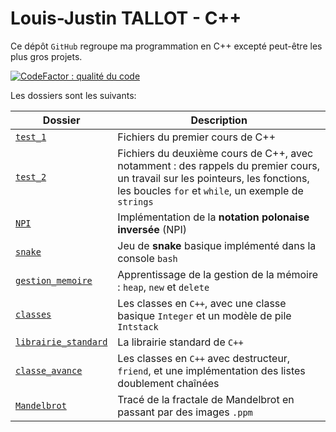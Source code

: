 # Louis-Justin TALLOT - C++

Ce dépôt `GitHub` regroupe ma programmation en C++ excepté peut-être les plus gros projets.

[![CodeFactor : qualité du code](https://www.codefactor.io/repository/github/louisjustintallot/cpp/badge)](https://www.codefactor.io/repository/github/louisjustintallot/cpp)

Les dossiers sont les suivants: 

|Dossier| Description|
|-----------|---------------|
|[`test_1`](https://github.com/LouisJustinTALLOT/CPP/tree/master/test_1) | Fichiers du premier cours de C++ |
| [`test_2`](https://github.com/LouisJustinTALLOT/CPP/tree/master/test_2)| Fichiers du deuxième cours de C++, avec notamment : des rappels du premier cours, un travail sur les pointeurs, les fonctions, les boucles `for` et  `while`, un exemple de `strings` |
| [`NPI`](https://github.com/LouisJustinTALLOT/CPP/tree/master/NPI) |Implémentation de la **notation polonaise inversée** (NPI) |
| [`snake`](https://github.com/LouisJustinTALLOT/CPP/tree/master/snake)| Jeu de **snake** basique implémenté dans la console `bash`|
|[`gestion_memoire`](https://github.com/LouisJustinTALLOT/CPP/tree/master/gestion_memoire) | Apprentissage de la gestion de la mémoire : `heap`, `new` et `delete` |
|[`classes`](https://github.com/LouisJustinTALLOT/CPP/tree/master/classes) |Les classes en `C++`, avec une classe basique `Integer` et un modèle de pile `Intstack` |
|[`librairie_standard`](https://github.com/LouisJustinTALLOT/CPP/tree/master/librairie_standard) |La librairie standard de `C++` |
|[`classe_avance`](https://github.com/LouisJustinTALLOT/CPP/tree/master/classe_avance) |Les classes en `C++` avec destructeur, `friend`, et une implémentation des listes doublement chaînées|
|[`Mandelbrot`](https://github.com/LouisJustinTALLOT/CPP/tree/master/Mandelbrot) |Tracé de la fractale de Mandelbrot en passant par des images `.ppm`|
